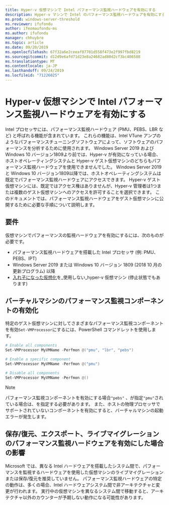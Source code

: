 ```yaml
---
title: Hyper-v 仮想マシンで Intel パフォーマンス監視ハードウェアを有効にする
description: Hyper-v マシンで Intel のパフォーマンス監視ハードウェアを有効にする方法について説明します。 また、パフォーマンス監視ハードウェアがライブマイグレーションを有効にする方法についても触れます。
ms.prod: windows-server-threshold
ms.reviewer: ifufondu
author: ifeomaufondu-ms
ms.author: ifufondu
manager: chhuybre
ms.topic: article
ms.date: 09/20/2019
ms.openlocfilehash: 67f32a6e2ceeaf07701d558f473e2f997fbd8219
ms.sourcegitcommit: d12d9e6afd71d23e8a24682ad80d2cf3bc486588
ms.translationtype: MT
ms.contentlocale: ja-JP
ms.lasthandoff: 09/24/2019
ms.locfileid: "71226025"
---
```

# <a name="enable-intel-performance-monitoring-hardware-in-a-hyper-v-virtual-machine"></a>Hyper-v 仮想マシンで Intel パフォーマンス監視ハードウェアを有効にする

Intel プロセッサには、パフォーマンス監視ハードウェア (PMU、PEBS、LBR など) と呼ばれる機能が含まれています。 これらの機能は、Intel VTune アンプのようなパフォーマンスチューニングソフトウェアによって、ソフトウェアのパフォーマンスを分析するために使用されます。  Windows Server 2019 および Windows 10 バージョン1809より前では、Hyper-v が有効になっている場合、ホストオペレーティングシステムと Hyper-v ゲスト仮想マシンのどちらもパフォーマンス監視ハードウェアを使用できませんでした。  Windows Server 2019 と Windows 10 バージョン1809以降では、ホストオペレーティングシステムは既定でパフォーマンス監視ハードウェアにアクセスできます。  Hyper-v ゲスト仮想マシンには、既定ではアクセス権はありませんが、Hyper-v 管理者は1つまたは複数のゲスト仮想マシンへのアクセスを許可することを選択できます。  このドキュメントでは、パフォーマンス監視ハードウェアをゲスト仮想マシンに公開するために必要な手順について説明します。

## <a name="requirements"></a>要件

仮想マシンでパフォーマンスの監視ハードウェアを有効にするには、次のものが必要です。

- パフォーマンス監視ハードウェアを搭載した Intel プロセッサ (例: PMU、PEBS、IPT)
- Windows Server 2019 または Windows 10 バージョン 1809 (2018 10 月の更新プログラム) 以降
- [入れ子になった仮想化](https://docs.microsoft.com/virtualization/hyper-v-on-windows/user-guide/nested-virtualization)を_使用しない_hyper-v 仮想マシン (停止状態でもあります)
 
## <a name="enabling-performance-monitoring-components-in-a-virtual-machine"></a>バーチャルマシンのパフォーマンス監視コンポーネントの有効化

特定のゲスト仮想マシンに対してさまざまなパフォーマンス監視コンポーネントを有効`Set-VMProcessor`にするには、PowerShell コマンドレットを使用します。
 
``` Powershell
# Enable all components
Set-VMProcessor MyVMName -Perfmon @("pmu", "lbr", "pebs")
```
 
``` Powershell
# Enable a specific component
Set-VMProcessor MyVMName -Perfmon @("pmu")
```
 
``` Powershell
# Disable all components
Set-VMProcessor MyVMName -Perfmon @()
```
> [!NOTE]
> パフォーマンス監視コンポーネントを有効にする場合`"pebs"` 、が指定`"pmu"`されている場合は、を指定する必要があります。  また、ホストの物理プロセッサでサポートされていないコンポーネントを有効にすると、バーチャルマシンの起動エラーが発生します。
 
## <a name="effects-of-enabling-performance-monitoring-hardware-on-saverestore-export-and-live-migration"></a>保存/復元、エクスポート、ライブマイグレーションのパフォーマンス監視ハードウェアを有効にした場合の影響
 
Microsoft では、異なる Intel ハードウェアを搭載したシステム間で、パフォーマンスを監視するハードウェアを使用した仮想マシンのライブマイグレーションまたは保存/復元を推奨していません。 パフォーマンス監視ハードウェアの特定の動作は、多くの場合、Intel ハードウェアシステム間で非アーキテクチャと変更が行われます。  実行中の仮想マシンを異なるシステム間で移動すると、アーキテクチャ以外のカウンターが予期しない動作になる可能性があります。